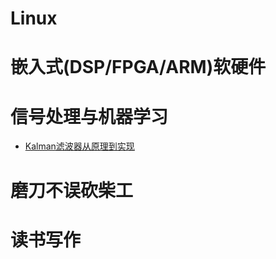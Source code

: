 
# Linux


# 嵌入式(DSP/FPGA/ARM)软硬件

# 信号处理与机器学习
- [Kalman滤波器从原理到实现](https://github.com/xiahouzuoxin/notes)


# 磨刀不误砍柴工


# 读书写作
